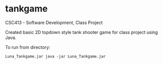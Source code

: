 # tankgame
CSC413 - Software Development, Class Project

Created basic 2D topdown style tank shooter game for class project using Java.

To run from directory:

`Luna_Tankgame.jar java -jar Luna_Tankgame.jar`
